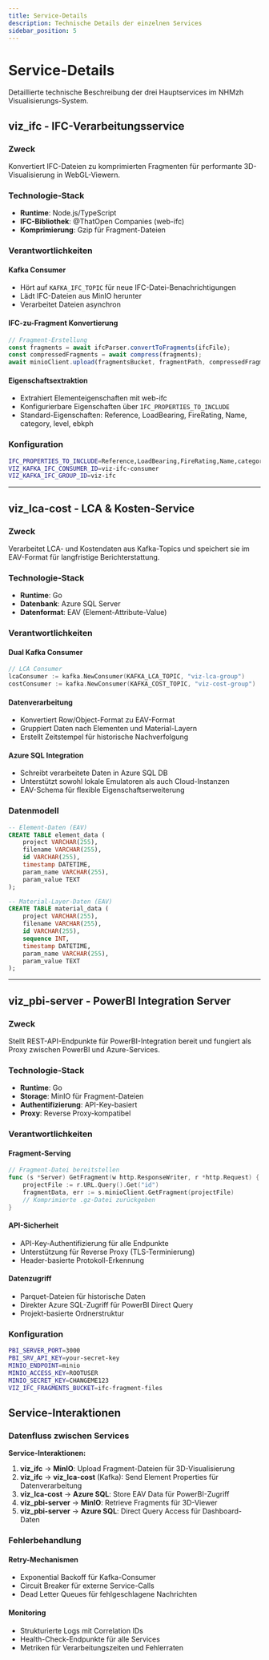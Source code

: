 ```yaml
---
title: Service-Details
description: Technische Details der einzelnen Services
sidebar_position: 5
---
```


# Service-Details

Detaillierte technische Beschreibung der drei Hauptservices im NHMzh Visualisierungs-System.

## viz_ifc - IFC-Verarbeitungsservice

### Zweck

Konvertiert IFC-Dateien zu komprimierten Fragmenten für performante 3D-Visualisierung in WebGL-Viewern.

### Technologie-Stack

- **Runtime**: Node.js/TypeScript
- **IFC-Bibliothek**: @ThatOpen Companies (web-ifc)
- **Komprimierung**: Gzip für Fragment-Dateien

### Verantwortlichkeiten

#### Kafka Consumer

- Hört auf `KAFKA_IFC_TOPIC` für neue IFC-Datei-Benachrichtigungen
- Lädt IFC-Dateien aus MinIO herunter
- Verarbeitet Dateien asynchron

#### IFC-zu-Fragment Konvertierung

```typescript
// Fragment-Erstellung
const fragments = await ifcParser.convertToFragments(ifcFile);
const compressedFragments = await compress(fragments);
await minioClient.upload(fragmentsBucket, fragmentPath, compressedFragments);
```

#### Eigenschaftsextraktion

- Extrahiert Elementeigenschaften mit web-ifc
- Konfigurierbare Eigenschaften über `IFC_PROPERTIES_TO_INCLUDE`
- Standard-Eigenschaften: Reference, LoadBearing, FireRating, Name, category, level, ebkph

### Konfiguration

```bash
IFC_PROPERTIES_TO_INCLUDE=Reference,LoadBearing,FireRating,Name,category,level,ebkph
VIZ_KAFKA_IFC_CONSUMER_ID=viz-ifc-consumer
VIZ_KAFKA_IFC_GROUP_ID=viz-ifc
```

---

## viz_lca-cost - LCA & Kosten-Service

### Zweck

Verarbeitet LCA- und Kostendaten aus Kafka-Topics und speichert sie im EAV-Format für langfristige Berichterstattung.

### Technologie-Stack

- **Runtime**: Go
- **Datenbank**: Azure SQL Server
- **Datenformat**: EAV (Element-Attribute-Value)

### Verantwortlichkeiten

#### Dual Kafka Consumer

```go
// LCA Consumer
lcaConsumer := kafka.NewConsumer(KAFKA_LCA_TOPIC, "viz-lca-group")
costConsumer := kafka.NewConsumer(KAFKA_COST_TOPIC, "viz-cost-group")
```

#### Datenverarbeitung

- Konvertiert Row/Object-Format zu EAV-Format
- Gruppiert Daten nach Elementen und Material-Layern
- Erstellt Zeitstempel für historische Nachverfolgung

#### Azure SQL Integration

- Schreibt verarbeitete Daten in Azure SQL DB
- Unterstützt sowohl lokale Emulatoren als auch Cloud-Instanzen
- EAV-Schema für flexible Eigenschaftserweiterung

### Datenmodell

```sql
-- Element-Daten (EAV)
CREATE TABLE element_data (
    project VARCHAR(255),
    filename VARCHAR(255),
    id VARCHAR(255),
    timestamp DATETIME,
    param_name VARCHAR(255),
    param_value TEXT
);

-- Material-Layer-Daten (EAV)
CREATE TABLE material_data (
    project VARCHAR(255),
    filename VARCHAR(255),
    id VARCHAR(255),
    sequence INT,
    timestamp DATETIME,
    param_name VARCHAR(255),
    param_value TEXT
);
```

---

## viz_pbi-server - PowerBI Integration Server

### Zweck

Stellt REST-API-Endpunkte für PowerBI-Integration bereit und fungiert als Proxy zwischen PowerBI und Azure-Services.

### Technologie-Stack

- **Runtime**: Go
- **Storage**: MinIO für Fragment-Dateien
- **Authentifizierung**: API-Key-basiert
- **Proxy**: Reverse Proxy-kompatibel

### Verantwortlichkeiten

#### Fragment-Serving

```go
// Fragment-Datei bereitstellen
func (s *Server) GetFragment(w http.ResponseWriter, r *http.Request) {
    projectFile := r.URL.Query().Get("id")
    fragmentData, err := s.minioClient.GetFragment(projectFile)
    // Komprimierte .gz-Datei zurückgeben
}
```

#### API-Sicherheit

- API-Key-Authentifizierung für alle Endpunkte
- Unterstützung für Reverse Proxy (TLS-Terminierung)
- Header-basierte Protokoll-Erkennung

#### Datenzugriff

- Parquet-Dateien für historische Daten
- Direkter Azure SQL-Zugriff für PowerBI Direct Query
- Projekt-basierte Ordnerstruktur

### Konfiguration

```bash
PBI_SERVER_PORT=3000
PBI_SRV_API_KEY=your-secret-key
MINIO_ENDPOINT=minio
MINIO_ACCESS_KEY=ROOTUSER
MINIO_SECRET_KEY=CHANGEME123
VIZ_IFC_FRAGMENTS_BUCKET=ifc-fragment-files
```

## Service-Interaktionen

### Datenfluss zwischen Services

**Service-Interaktionen:**

1. **viz_ifc** → **MinIO**: Upload Fragment-Dateien für 3D-Visualisierung
2. **viz_ifc** → **viz_lca-cost** (Kafka): Send Element Properties für Datenverarbeitung
3. **viz_lca-cost** → **Azure SQL**: Store EAV Data für PowerBI-Zugriff
4. **viz_pbi-server** → **MinIO**: Retrieve Fragments für 3D-Viewer
5. **viz_pbi-server** → **Azure SQL**: Direct Query Access für Dashboard-Daten

### Fehlerbehandlung

#### Retry-Mechanismen

- Exponential Backoff für Kafka-Consumer
- Circuit Breaker für externe Service-Calls
- Dead Letter Queues für fehlgeschlagene Nachrichten

#### Monitoring

- Strukturierte Logs mit Correlation IDs
- Health-Check-Endpunkte für alle Services
- Metriken für Verarbeitungszeiten und Fehlerraten
